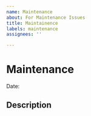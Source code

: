 ```yaml
---
name: Maintenance
about: For Maintenance Issues
title: Maintainence
labels: maintenance
assignees: ''

---
```


# Maintenance

Date: 

## Description
